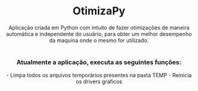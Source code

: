 <h1 align="center">OtimizaPy</h1>
<div align="center">
  <p>Aplicação criada em Python com intuito de fazer otimizações de maneira automática e independente do usuário, para obter um   melhor desempenho da maquina onde o mesmo for utilizado. <br><br>
  </p>
  
  <h3>
    Atualmente a aplicação, executa as seguintes funções:<br>
  </h3>
  <p>
    - Limpa todos os arquivos temporários presentes na pasta TEMP
    - Reinicia os drivers gráficos
 </p>
</div>

